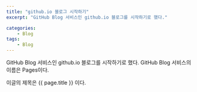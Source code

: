 ```yaml
---
title: "github.io 블로그 시작하기"
excerpt: "GitHub Blog 서비스인 github.io 블로그를 시작하기로 했다."

categories:
    - Blog
tags:
    - Blog
---
```


GitHub Blog 서비스인 github.io 블로그를 시작하기로 했다.
GitHub Blog 서비스의 이름은 Pages이다.

이글의 제목은 {{ page.title }} 이다.